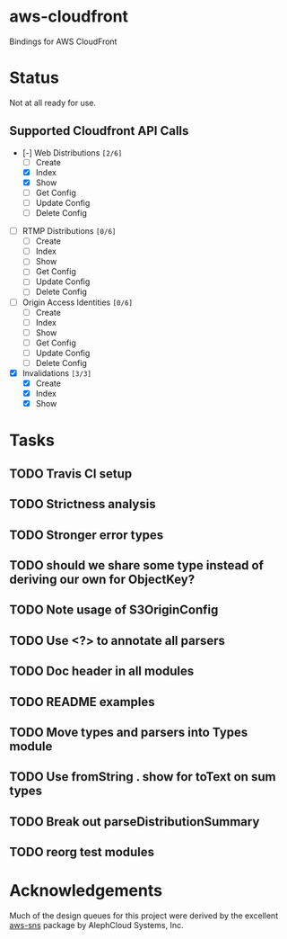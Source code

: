 # aws-cloudfront

Bindings for AWS CloudFront

# Status

Not at all ready for use.

## Supported Cloudfront API Calls

-   [-] Web Distributions <code>[2/6]</code>
    -   [ ] Create
    -   [X] Index
    -   [X] Show
    -   [ ] Get Config
    -   [ ] Update Config
    -   [ ] Delete Config
-   [ ] RTMP Distributions <code>[0/6]</code>
    -   [ ] Create
    -   [ ] Index
    -   [ ] Show
    -   [ ] Get Config
    -   [ ] Update Config
    -   [ ] Delete Config
-   [ ] Origin Access Identities <code>[0/6]</code>
    -   [ ] Create
    -   [ ] Index
    -   [ ] Show
    -   [ ] Get Config
    -   [ ] Update Config
    -   [ ] Delete Config
-   [X] Invalidations <code>[3/3]</code>
    -   [X] Create
    -   [X] Index
    -   [X] Show

# Tasks


## TODO Travis CI setup

## TODO Strictness analysis

## TODO Stronger error types

## TODO should we share some type instead of deriving our own for ObjectKey?

## TODO Note usage of S3OriginConfig

## TODO Use <?> to annotate all parsers

## TODO Doc header in all modules

## TODO README examples

## TODO Move types and parsers into Types module

## TODO Use fromString . show for toText on sum types

## TODO Break out parseDistributionSummary

## TODO reorg test modules

# Acknowledgements

Much of the design queues for this project were derived by the
excellent [aws-sns](https://github.com/alephcloud/hs-aws-sns) package by AlephCloud Systems, Inc.
